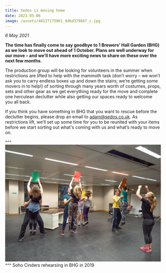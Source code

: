 ```yaml
---
title: Sedos is moving home
date: 2021-05-06
image: /assets/48137175961_9d6d379847_c.jpg
---
```

*6 May 2021*

**The time has finally come to say goodbye to 1 Brewers’ Hall Garden (BHG) as we look to move out ahead of 1 October. Plans are well underway for our move – and we’ll have more exciting news to share on these over the next few months.** 

The production group will be looking for volunteers in the summer when restrictions are lifted to help with the mammoth task (don’t worry – we won’t ask you to carry endless boxes up and down the stairs; we’re getting some movers in to help!) of sorting through many years worth of costumes, props, sets and other gear as we get everything ready for the move and complete one herculean declutter while also getting our spaces ready to welcome you all back.

If you think you have something in BHG that you want to rescue before the declutter begins, please drop an email to [adam@sedos.co.uk](mailto:adam@sedos.co.uk). As restrictions lift, we’ll set up some time for you to be reunited with your items before we start sorting out what's coming with us and what’s ready to move on.

^^^ ![](/assets/48137175961_9d6d379847_c.jpg)
^^^ Soho Cinders rehearsing in BHG in 2019